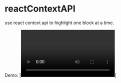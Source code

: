 # reactContextAPI
use react context api to highlight one block at a time.

Demo:
[![Demo React Context API to Highlight one block at a time](react_context.mov)]

